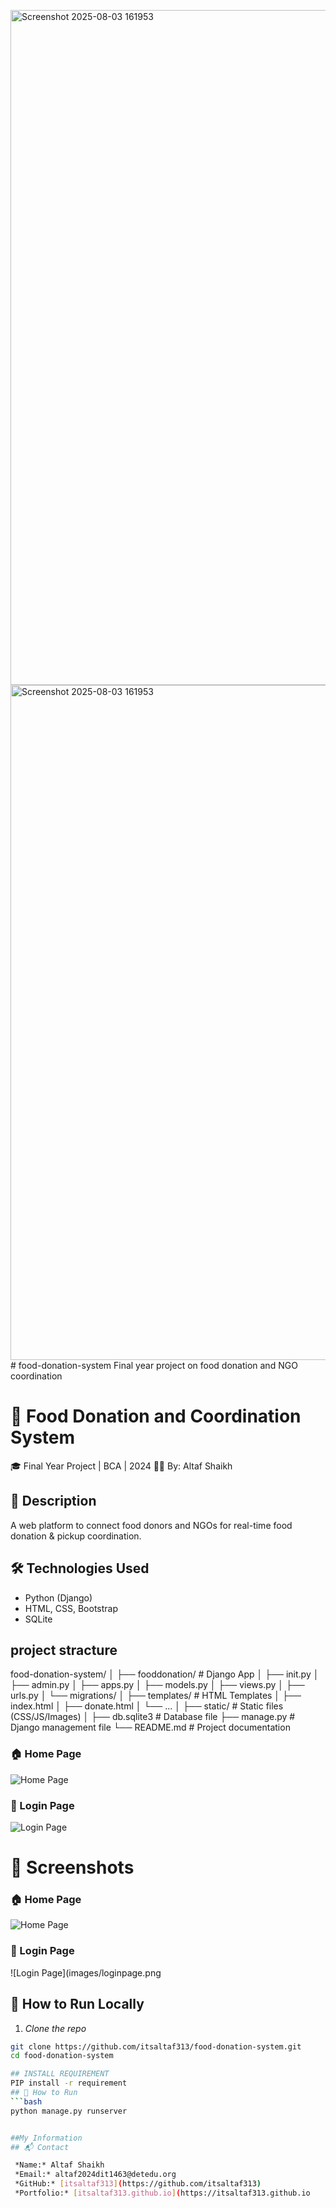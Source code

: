 <img width="1920" height="1080" alt="Screenshot 2025-08-03 161953" src="https://github.com/user-attachments/assets/74fb4acb-b13b-45f2-9361-fb631d19b7cc" /><img width="1920" height="1080" alt="Screenshot 2025-08-03 161953" src="https://github.com/user-attachments/assets/03af3de9-372b-4bf1-9f55-1ac62081a86b" /># food-donation-system
Final year project on food donation and NGO coordination
# 🍱 Food Donation and Coordination System

🎓 Final Year Project | BCA | 2024 
🧑‍💻 By: Altaf Shaikh

## 📌 Description
A web platform to connect food donors and NGOs for real-time food donation & pickup coordination.

## 🛠 Technologies Used
- Python (Django)
- HTML, CSS, Bootstrap
- SQLite

## project stracture
food-donation-system/ │ ├── fooddonation/              # Django App │   ├── init.py │   ├── admin.py │   ├── apps.py │   ├── models.py │   ├── views.py │   ├── urls.py │   └── migrations/ │ ├── templates/                 # HTML Templates │   ├── index.html │   ├── donate.html │   └── ... │ ├── static/                    # Static files (CSS/JS/Images) │ ├── db.sqlite3                 # Database file ├── manage.py                  # Django management file └── README.md                  # Project documentation




### 🏠 Home Page
![Home Page]()

### 🔐 Login Page
![Login Page](images/login_page.png)
# 📸 Screenshots

### 🏠 Home Page
![Home Page](images/homepage.png)

### 🔐 Login Page
![Login Page](images/loginpage.png

## 🚀 How to Run Locally

1. *Clone the repo*
```bash
git clone https://github.com/itsaltaf313/food-donation-system.git
cd food-donation-system

## INSTALL REQUIREMENT
PIP install -r requirement
## 🚀 How to Run
```bash
python manage.py runserver


##My Information
## 📬 Contact

 *Name:* Altaf Shaikh  
 *Email:* altaf2024dit1463@detedu.org  
 *GitHub:* [itsaltaf313](https://github.com/itsaltaf313)  
 *Portfolio:* [itsaltaf313.github.io](https://itsaltaf313.github.io

